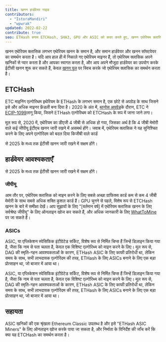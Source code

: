 ```yaml
---
title: खनन हार्डवेयर गाइड
contributors:
  - "IstoraMandiri"
  - "wpwrak"
updated: 2022-02-22
contribute: true
seo: ETHash बनाम ETCHash, SHA3, GPU और ASIC को कवर करते हुए, खनन एथेरियम क्लासिक के लिए हार्डवेयर आवश्यकताओं का एक संक्षिप्त विवरण।
---
```


खनन एथेरियम क्लासिक लगभग एथेरियम खनन के समान है, और समान हार्डवेयर और खनन सॉफ्टवेयर का समर्थन करता है। यदि आप हाल ही में निकाले गए एथेरियम माइनर हैं, तो एथेरियम क्लासिक अपने खनिकों से प्यार करता है और आपका स्वागत करता है, और आप अपने मौजूदा हार्डवेयर का उपयोग करके ईटीसी खनन शुरू कर सकते हैं, केवल [खनन पूल](/mining/pools) पर स्विच करके जो एथेरियम क्लासिक का समर्थन करता है।

## ETCHash

ETC माइनिंग एल्गोरिथम इथेरियम के ETHash के लगभग समान है, एक छोटे से अपग्रेड के साथ जिसने इसे और अधिक माइनर फ्रेंडली बना दिया है। 2020 के अंत में, [थानोस अपग्रेड](/blog/2020-11-27-thanos-hard-fork-upgrade)के दौरान, ETC ने [ECIP-1099](https://ecips.ethereumclassic.org/ECIPs/ecip-1099)लागू किया, जिसने ETHash एल्गोरिथम को ETCHash के रूप में जाना जाने लगा।

मूल रूप से, 2020 में, एथेरियम का डीएजी 4 जीबी से अधिक हो गया, जिसका अर्थ है कि 4 जीबी मेमोरी वाले कई जीपीयू ईटीएच खनन जारी रखने में असमर्थ होंगे। जवाब में, एथेरियम क्लासिक ने यह सुनिश्चित करने के लिए अपने एल्गोरिदम को बदल दिया किजीबी वाले कार्ड

से 2025 के मध्य तक ईटीसी खनन जारी रखने में सक्षम होंगे। 



## हार्डवेयर आवश्यकताएँ

से 2025 के मध्य तक ईटीसी खनन जारी रखने में सक्षम होंगे।



### जीपीयू

आम तौर पर, एथेरियम क्लासिक को माइन करने के लिए सबसे अच्छा ग्राफिक्स कार्ड कम से कम 4 जीबी मेमोरी के साथ सबसे अधिक शक्ति कुशल कार्ड हैं। GPU चुनने से पहले, विशेष रूप से ETCHash खनन के बारे में समीक्षा देखें। आप सुझावों के लिए "[वर्तमान वर्ष] में एथेरियम क्लासिक खनन के लिए सर्वश्रेष्ठ जीपीयू" के लिए ऑनलाइन खोज कर सकते हैं, और अधिक जानकारी के लिए [WhatToMine](https://whattomine.com/coins?e4g=true) पर जा सकते हैं।



### ASICs

ASIC, या एप्लिकेशन स्पेसिफिक इंटीग्रेटेड सर्किट, विशेष रूप से निर्मित चिप्स हैं जिन्हें डिज़ाइन किया गया है, जैसा कि नाम से पता चलता है, केवल एक विशिष्ट एल्गोरिथ्म को माइन करने के लिए। मूल रूप से, DAG की स्मृति-गहन आवश्यकताओं के कारण, ETHash ASIC के लिए काफी प्रतिरोधी था, लेकिन समय के साथ, सभी लाभदायक एल्गोरिदम की तरह, ETHash के लिए ASICs बनाने के लिए एक बड़ा प्रोत्साहन था, जो बाजार में आया था।

ASIC, या एप्लिकेशन स्पेसिफिक इंटीग्रेटेड सर्किट, विशेष रूप से निर्मित चिप्स हैं जिन्हें डिज़ाइन किया गया है, जैसा कि नाम से पता चलता है, केवल एक विशिष्ट एल्गोरिथ्म को माइन करने के लिए। मूल रूप से, DAG की स्मृति-गहन आवश्यकताओं के कारण, ETHash ASIC के लिए काफी प्रतिरोधी था, लेकिन समय के साथ, सभी लाभदायक एल्गोरिदम की तरह, ETHash के लिए ASICs बनाने के लिए एक बड़ा प्रोत्साहन था, जो बाजार में आया था।



## सहायता

ASIC खनिकों की एक श्रृंखला Ethereum Classic उपलब्ध है और इसे "ETHash ASIC Miners" के लिए ऑनलाइन खोज करके पाया जा सकता है, और निर्माता के विनिर्देश की जाँच करें कि क्या यह ETCHash का समर्थन करता है।
